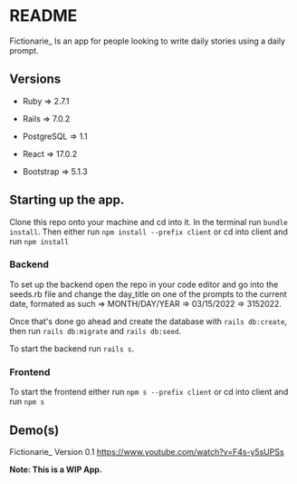 # README

Fictionarie_ Is an app for people looking to write daily stories using a daily prompt.

## Versions

* Ruby => 2.7.1

* Rails => 7.0.2

* PostgreSQL => 1.1

* React => 17.0.2

* Bootstrap => 5.1.3

## Starting up the app.

Clone this repo onto your machine and cd into it.
In the terminal run `bundle install`.
Then either run `npm install --prefix client` or cd into client and run `npm install` 

### Backend

To set up the backend open the repo in your code editor and go into the seeds.rb file and change the day_title on one of the prompts to the current date, formated as such => MONTH/DAY/YEAR => 03/15/2022 => 3152022.

Once that's done go ahead and create the database with `rails db:create`, then run `rails db:migrate` and `rails db:seed`. 

To start the backend run `rails s`.

### Frontend

To start the frontend either run `npm s --prefix client` or cd into client and run `npm s`

## Demo(s) 

Fictionarie_ Version 0.1
https://www.youtube.com/watch?v=F4s-y5sUPSs

**Note: This is a WIP App.**
